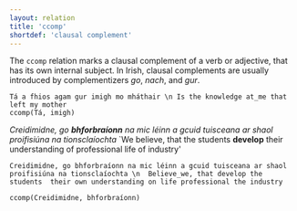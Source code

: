 ```yaml
---
layout: relation
title: 'ccomp'
shortdef: 'clausal complement'
---
```


The `ccomp` relation marks a clausal complement of a verb or adjective, that has its own internal subject. In Irish, clausal complements are usually introduced by complementizers _go_, _nach_, and _gur_.

~~~ sdparse
Tá a fhios agam gur imigh mo mháthair \n Is the knowledge at_me that left my mother
ccomp(Tá, imigh)
~~~

_Creidimidne, go <b>bhforbraíonn</b> na mic léinn a gcuid tuisceana ar shaol proifisiúna na tionsclaíochta_ `We believe, that the students <b>develop</b> their understanding of professional life of industry'


~~~ sdparse
Creidimidne, go bhforbraíonn na mic léinn a gcuid tuisceana ar shaol proifisiúna na tionsclaíochta \n  Believe_we, that develop the students  their own understanding on life professional the industry

ccomp(Creidimidne, bhforbraíonn)
~~~
 
